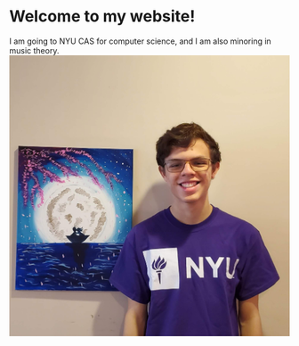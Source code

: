 # Welcome to my website!

I am going to NYU CAS for computer science, and I am also minoring in music theory.
<img src="_images/websitePic.jpg" alt="hi" class="inline"/>
